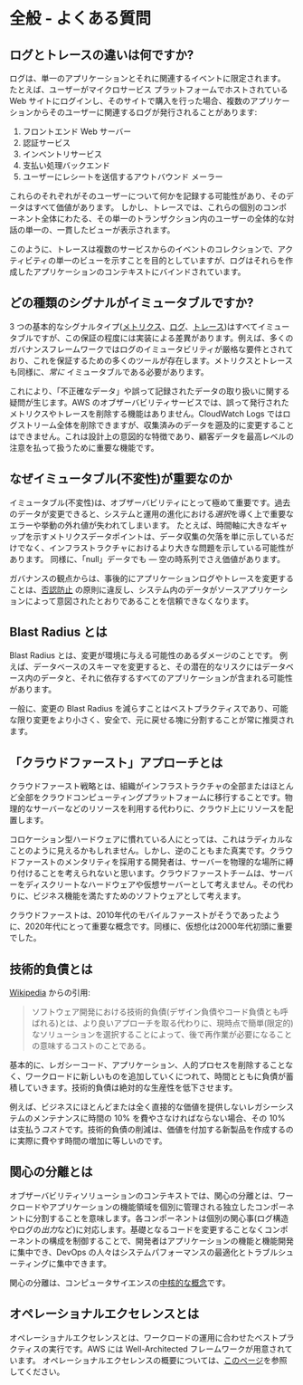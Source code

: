 # 全般 - よくある質問

## ログとトレースの違いは何ですか?

ログは、単一のアプリケーションとそれに関連するイベントに限定されます。 たとえば、ユーザーがマイクロサービス プラットフォームでホストされている Web サイトにログインし、そのサイトで購入を行った場合、複数のアプリケーションからそのユーザーに関連するログが発行されることがあります:

1. フロントエンド Web サーバー  
2. 認証サービス
3. インベントリサービス  
4. 支払い処理バックエンド
5. ユーザーにレシートを送信するアウトバウンド メーラー

これらのそれぞれがそのユーザーについて何かを記録する可能性があり、そのデータはすべて価値があります。 しかし、トレースでは、これらの個別のコンポーネント全体にわたる、その単一のトランザクション内のユーザーの全体的な対話の単一の、一貫したビューが表示されます。

このように、トレースは複数のサービスからのイベントのコレクションで、アクティビティの単一のビューを示すことを目的としていますが、ログはそれらを作成したアプリケーションのコンテキストにバインドされています。

## どの種類のシグナルがイミュータブルですか?

3 つの基本的なシグナルタイプ([メトリクス](../signals/metrics/)、[ログ](../signals/logs/)、[トレース](../signals/traces/))はすべてイミュータブルですが、この保証の程度には実装による差異があります。例えば、多くのガバナンスフレームワークではログのイミュータビリティが厳格な要件とされており、これを保証するための多くのツールが存在します。メトリクスとトレースも同様に、*常に* イミュータブルである必要があります。

これにより、「不正確なデータ」や誤って記録されたデータの取り扱いに関する疑問が生じます。AWS のオブザーバビリティサービスでは、誤って発行されたメトリクスやトレースを削除する機能はありません。CloudWatch Logs ではログストリーム全体を削除できますが、収集済みのデータを遡及的に変更することはできません。これは設計上の意図的な特徴であり、顧客データを最高レベルの注意を払って扱うために重要な機能です。

## なぜイミュータブル(不変性)が重要なのか

イミュータブル(不変性)は、オブザーバビリティにとって極めて重要です。過去のデータが変更できると、システムと運用の進化における*選択*を導く上で重要なエラーや挙動の外れ値が失われてしまいます。 たとえば、時間軸に大きなギャップを示すメトリクスデータポイントは、データ収集の欠落を単に示しているだけでなく、インフラストラクチャにおけるより大きな問題を示している可能性があります。 同様に、「null」データでも — 空の時系列でさえ価値があります。

ガバナンスの観点からは、事後的にアプリケーションログやトレースを変更することは、[否認防止](https://en.wikipedia.org/wiki/Non-repudiation) の原則に違反し、システム内のデータがソースアプリケーションによって意図されたとおりであることを信頼できなくなります。

## Blast Radius とは

Blast Radius とは、変更が環境に与える可能性のあるダメージのことです。 
例えば、データベースのスキーマを変更すると、その潜在的なリスクにはデータベース内のデータと、それに依存するすべてのアプリケーションが含まれる可能性があります。

一般に、変更の Blast Radius を減らすことはベストプラクティスであり、可能な限り変更をより小さく、安全で、元に戻せる塊に分割することが常に推奨されます。

## 「クラウドファースト」アプローチとは

クラウドファースト戦略とは、組織がインフラストラクチャの全部またはほとんど全部をクラウドコンピューティングプラットフォームに移行することです。物理的なサーバーなどのリソースを利用する代わりに、クラウド上にリソースを配置します。

コロケーション型ハードウェアに慣れている人にとっては、これはラディカルなことのように見えるかもしれません。しかし、逆のこともまた真実です。クラウドファーストのメンタリティを採用する開発者は、サーバーを物理的な場所に縛り付けることを考えられないと思います。クラウドファーストチームは、サーバーをディスクリートなハードウェアや仮想サーバーとして考えません。その代わりに、ビジネス機能を満たすためのソフトウェアとして考えます。

クラウドファーストは、2010年代のモバイルファーストがそうであったように、2020年代にとって重要な概念です。同様に、仮想化は2000年代初頭に重要でした。

## 技術的負債とは

[Wikipedia](https://en.wikipedia.org/wiki/Technical_debt) からの引用:

> ソフトウェア開発における技術的負債(デザイン負債やコード負債とも呼ばれる)とは、より良いアプローチを取る代わりに、現時点で簡単(限定的)なソリューションを選択することによって、後で再作業が必要になることの意味するコストのことである。

基本的に、レガシーコード、アプリケーション、人的プロセスを削除することなく、ワークロードに新しいものを追加していくにつれて、時間とともに負債が蓄積していきます。技術的負債は絶対的な生産性を低下させます。

例えば、ビジネスにほとんどまたは全く直接的な価値を提供しないレガシーシステムのメンテナンスに時間の 10% を費やさなければならない場合、その 10% は支払う*コスト*です。技術的負債の削減は、価値を付加する新製品を作成するのに実際に費やす時間の増加に等しいのです。

## 関心の分離とは

オブザーバビリティソリューションのコンテキストでは、関心の分離とは、ワークロードやアプリケーションの機能領域を個別に管理される独立したコンポーネントに分割することを意味します。各コンポーネントは個別の関心事(ログ構造やログの*出力*など)に対応します。基礎となるコードを変更することなくコンポーネントの構成を制御することで、開発者はアプリケーションの機能と機能開発に集中でき、DevOps の人々はシステムパフォーマンスの最適化とトラブルシューティングに集中できます。

関心の分離は、コンピュータサイエンスの[中核的な概念](https://en.wikipedia.org/wiki/Separation_of_concerns)です。

## オペレーショナルエクセレンスとは

オペレーショナルエクセレンスとは、ワークロードの運用に合わせたベストプラクティスの実行です。AWS には Well-Architected フレームワークが用意されています。 オペレーショナルエクセレンスの概要については、[このページ](https://docs.aws.amazon.com/wellarchitected/latest/operational-excellence-pillar/welcome.html)を参照してください。
